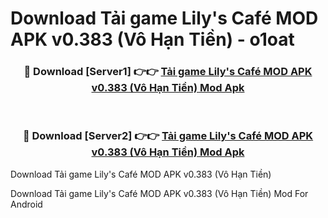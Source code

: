 # Download Tải game Lily's Café MOD APK v0.383 (Vô Hạn Tiền) - o1oat


<div align="center">
<h3>🔴 Download [Server1] 👉👉 <a href="https://apk-comot.site?title=Tải_game_Lily's_Café_MOD_APK_v0.383_(Vô_Hạn_Tiền)">Tải game Lily's Café MOD APK v0.383 (Vô Hạn Tiền) Mod Apk</a></h3><br>
<h3>🔴 Download [Server2] 👉👉 <a href="https://apk-comot.site?title=Tải_game_Lily's_Café_MOD_APK_v0.383_(Vô_Hạn_Tiền)">Tải game Lily's Café MOD APK v0.383 (Vô Hạn Tiền) Mod Apk</a></h3>
</div>



Download Tải game Lily's Café MOD APK v0.383 (Vô Hạn Tiền) 

Download Tải game Lily's Café MOD APK v0.383 (Vô Hạn Tiền) Mod For Android